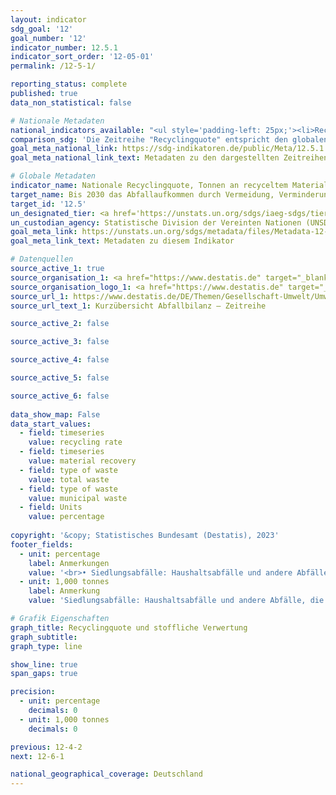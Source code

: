 ```yaml
---
layout: indicator    
sdg_goal: '12'    
goal_number: '12'    
indicator_number: 12.5.1    
indicator_sort_order: '12-05-01'    
permalink: /12-5-1/    

reporting_status: complete    
published: true    
data_non_statistical: false    

# Nationale Metadaten    
national_indicators_available: "<ul style='padding-left: 25px;'><li>Recyclingquote</li> <li> Stoffliche Verwertung</li></ul>"    
comparison_sdg: 'Die Zeitreihe "Recyclingquote" entspricht den globalen Metadaten. Die Zeitreihe "Stoffliche Verwertung" bietet zusätzliche Informationen.'    
goal_meta_national_link: https://sdg-indikatoren.de/public/Meta/12.5.1.pdf
goal_meta_national_link_text: Metadaten zu den dargestellten Zeitreihen    

# Globale Metadaten    
indicator_name: Nationale Recyclingquote, Tonnen an recyceltem Material    
target_name: Bis 2030 das Abfallaufkommen durch Vermeidung, Verminderung, Recycling und Wiederverwendung deutlich verringern    
target_id: '12.5'    
un_designated_tier: <a href='https://unstats.un.org/sdgs/iaeg-sdgs/tier-classification/' title='Klicken Sie hier um weitere Informationen zur UN-Tier-Klassifikation zu erhalten.'  target='_blank'>Tier II</a>    
un_custodian_agency: Statistische Division der Vereinten Nationen (UNSD)<br>Umweltprogramm der Vereinten Nationen (UNEP)    
goal_meta_link: https://unstats.un.org/sdgs/metadata/files/Metadata-12-05-01.pdf    
goal_meta_link_text: Metadaten zu diesem Indikator        

# Datenquellen
source_active_1: true
source_organisation_1: <a href="https://www.destatis.de" target="_blank"> Statistisches Bundesamt (Destatis) </a>
source_organisation_logo_1: <a href="https://www.destatis.de" target="_blank"><img src="https://g205sdgs.github.io/sdg-indicators/public/OrgImgDe/destatis.png" alt="Logo destatis" style="height:60px; width:148px"/></a>
source_url_1: https://www.destatis.de/DE/Themen/Gesellschaft-Umwelt/Umwelt/Abfallwirtschaft/Tabellen/liste-abfallbilanz-kurzuebersicht.html
source_url_text_1: Kurzübersicht Abfallbilanz – Zeitreihe

source_active_2: false

source_active_3: false

source_active_4: false

source_active_5: false

source_active_6: false
    
data_show_map: False    
data_start_values: 
  - field: timeseries
    value: recycling rate
  - field: timeseries
    value: material recovery
  - field: type of waste
    value: total waste
  - field: type of waste
    value: municipal waste
  - field: Units
    value: percentage    
    
copyright: '&copy; Statistisches Bundesamt (Destatis), 2023'    
footer_fields:
  - unit: percentage
    label: Anmerkungen
    value: '<br>• Siedlungsabfälle: Haushaltsabfälle und andere Abfälle, die aufgrund ihrer Beschaffenheit oder Zusammensetzung den Abfällen aus Haushalten ähnlich sind, z.B. hausmüllähnliche Gewerbeabfälle, Marktabfälle, Straßenkehricht.<br>• Recyclingquote: Anteil des Inputs aller mit dem Verfahren "Stoffliche Verwertung" eingestuften Behandlungsanlagen am Abfallaufkommen insgesamt.'
  - unit: 1,000 tonnes
    label: Anmerkung
    value: 'Siedlungsabfälle: Haushaltsabfälle und andere Abfälle, die aufgrund ihrer Beschaffenheit oder Zusammensetzung den Abfällen aus Haushalten ähnlich sind, z.B. hausmüllähnliche Gewerbeabfälle, Marktabfälle, Straßenkehricht.'    

# Grafik Eigenschaften    
graph_title: Recyclingquote und stoffliche Verwertung
graph_subtitle:     
graph_type: line    

show_line: true
span_gaps: true

precision:
  - unit: percentage
    decimals: 0
  - unit: 1,000 tonnes
    decimals: 0    

previous: 12-4-2    
next: 12-6-1    

national_geographical_coverage: Deutschland    
---
```


<span></span>